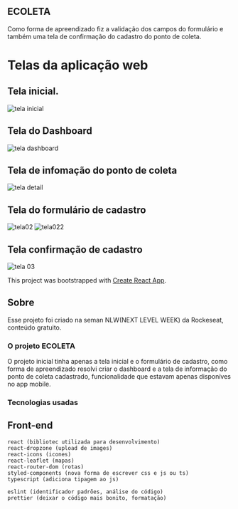 ## ECOLETA
Como forma de apreendizado fiz a validação dos campos do formulário e também uma tela de confirmação do cadastro do ponto de coleta.

# Telas da aplicação web
## Tela inicial.
![tela inicial](https://user-images.githubusercontent.com/45233696/84513610-12e58d00-aca0-11ea-99c3-47d454f88cb1.png)

## Tela do Dashboard
![tela dashboard](https://user-images.githubusercontent.com/45233696/84513603-111bc980-aca0-11ea-9f67-d716419571b0.png)

## Tela de infomação do ponto de coleta
![tela detail](https://user-images.githubusercontent.com/45233696/84513605-124cf680-aca0-11ea-9866-3b20db047d08.png)

## Tela do formulário de cadastro
![tela02](https://user-images.githubusercontent.com/45233696/83797221-ae5f7800-a678-11ea-8d26-6b91e3908f20.png)
![tela022](https://user-images.githubusercontent.com/45233696/83797222-aef80e80-a678-11ea-96ae-78ad9a0ed514.png)
## Tela confirmação de cadastro
![tela 03](https://user-images.githubusercontent.com/45233696/83797223-aef80e80-a678-11ea-819f-0be216bc84a1.png)


This project was bootstrapped with [Create React App](https://github.com/facebook/create-react-app).

## Sobre
Esse projeto foi criado na seman NLW(NEXT LEVEL WEEK) da Rockeseat, conteúdo gratuito.

### O projeto ECOLETA
O projeto inicial tinha apenas a tela inicial e o formulário de cadastro, como forma de apreendizado resolvi criar o dashboard e a tela de informação do ponto de coleta cadastrado, funcionalidade que estavam apenas disponíves no app mobile.

### Tecnologias usadas
## Front-end
    react (bibliotec utilizada para desenvolvimento)
    react-dropzone (upload de images)
    react-icons (icones)
    react-leaflet (mapas)
    react-router-dom (rotas)
    styled-components (nova forma de escrever css e js ou ts)
    typescript (adiciona tipagem ao js)

    eslint (identificador padrões, análise do código)
    prettier (deixar o código mais bonito, formatação)
